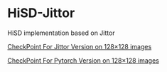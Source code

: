 # HiSD-Jittor
HiSD implementation based on Jittor  

[CheckPoint For Jittor Version on 128×128 images](https://drive.google.com/file/d/1UD7pFR8yMLg6bwfLGcWK8EN1wNoSF5NI/view?usp=sharing)  

[CheckPoint For Pytorch Version on 128×128 images](https://drive.google.com/file/d/1AIye0Gs16cepKiyLaalzlCcJNzKEoot5/view?usp=sharing)
